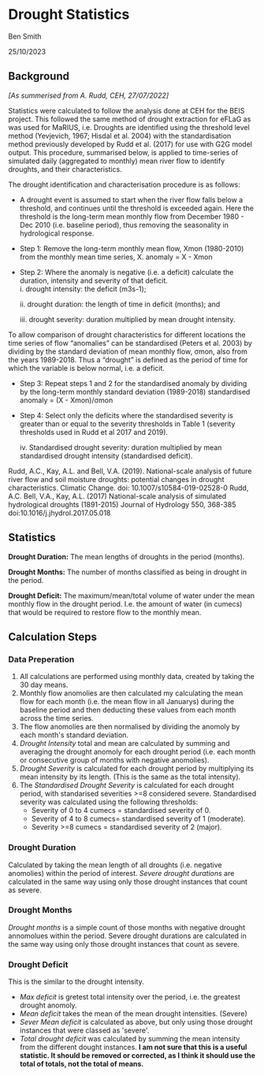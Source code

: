 # Drought Statistics

Ben Smith

25/10/2023

## Background
*[As summerised from A. Rudd, CEH, 27/07/2022]*

Statistics were calculated to follow the analysis done at CEH for the BEIS project. This followed the same method of drought extraction for eFLaG as was used for MaRIUS, i.e. Droughts are identified using the threshold level method (Yevjevich, 1967; Hisdal et al. 2004) with the standardisation method previously developed by Rudd et al. (2017) for use with G2G model output. This procedure, summarised below, is applied to time-series of simulated daily (aggregated to monthly) mean river flow to identify droughts, and their characteristics.  

The drought identification and characterisation procedure is as follows: 
- A drought event is assumed to start when the river flow falls below a threshold, and continues until the threshold is exceeded again. Here the threshold is the long-term mean monthly flow from December 1980 - Dec 2010 (i.e. baseline period), thus removing the seasonality in hydrological response.

- Step 1: Remove the long-term monthly mean flow, Xmon (1980-2010) from the monthly mean time series, X. anomaly = X - Xmon 

- Step 2: Where the anomaly is negative (i.e. a deficit) calculate the duration, intensity and severity of that deficit.  
    i. drought intensity: the deficit (m3s-1); 

    ii. drought duration: the length of time in deficit (months); and 
    
    iii. drought severity: duration multiplied by mean drought intensity.

To allow comparison of drought characteristics for different locations the time series of flow “anomalies” can be standardised (Peters et al. 2003) by dividing by the standard deviation of mean monthly flow, σmon, also from the years 1989-2018. Thus a “drought” is defined as the period of time for which the variable is below normal, i.e. a deficit.

- Step 3: Repeat steps 1 and 2 for the standardised anomaly by dividing by the long-term monthly standard deviation (1989-2018) 
standardised anomaly = (X - Xmon)/σmon 

- Step 4: Select only the deficits where the standardised severity is greater than or equal to the severity thresholds in Table 1 (severity thresholds used in Rudd et al 2017 and 2019). 
    
    iv. Standardised drought severity: duration multiplied by mean standardised drought intensity (standardised deficit).  

Rudd, A.C., Kay, A.L. and Bell, V.A. (2019). National-scale analysis of future river flow and soil moisture droughts: potential changes in drought characteristics. Climatic Change. doi: 10.1007/s10584-019-02528-0
Rudd, A.C. Bell, V.A., Kay, A.L. (2017) National-scale analysis of simulated hydrological droughts (1891-2015) Journal of Hydrology 550, 368-385 doi:10.1016/j.jhydrol.2017.05.018


## Statistics

**Drought Duration:** The mean lengths of droughts in the period (months). 

**Drought Months:** The number of months classified as being in drought in the period.

**Drought Deficit:** The maximum/mean/total volume of water under the mean monthly flow in the drought period. I.e. the amount of water (in cumecs) that would be required to restore flow to the monthly mean.


## Calculation Steps

### Data Preperation 
1. All calculations are performed using monthly data, created by taking the 30 day means. 
2. Monthly flow anomolies are then calculated my calculating the mean flow for each month (i.e. the mean flow in all Januarys) during the baseline period and then deducting these values from each month across the time series.
3. The flow anomolies are then normalised by dividing the anomoly by each month's standard deviation.
4. *Drought Intensity* total and mean are calculated by summing and averaging the drought anomoly for each drought period (i.e. each month or consecutive group of months with negative anomolies).
5. *Drought Severity* is calculated for each drought period by multiplying its mean intensity by its length. (This is the same as the total intensity). 
6. The *Standardised Drought Severity* is calculated for each drought period, with standarised severities >=8 considered severe. Standardised severity was calculated using the following thresholds:
    - Severity of 0 to 4 cumecs = standardised severity of 0.
    - Severity of 4 to 8 cumecs= standardised severity of 1 (moderate).
    - Severity >=8 cumecs = standardised severity of 2 (major).


### Drought Duration 
Calculated by taking the mean length of all droughts (i.e. negative anomolies) within the period of interest. *Severe drought durations* are calculated in the same way using only those drought instances that count as severe.

### Drought Months
*Drought months* is a simple count of those months with negative drought annomolues within the period. Severe drought durations are calculated in the same way using only those drought instances that count as severe.

### Drought Deficit
This is the similar to the drought intensity.
- *Max deficit* is gretest total intensity over the period, i.e. the greatest drought anomoly.  
- *Mean deficit* takes the mean of the mean drought intensities. (Severe)
- *Sever Mean deficit* is calculated as above, but only using those drought instances that were classed as 'severe'.
- *Total drought deficit* was calculated by summing the mean intensity from the different dought instances. **I am not sure that this is a useful statistic. It should be removed or corrected, as I think it should use the total of totals, not the total of means.**